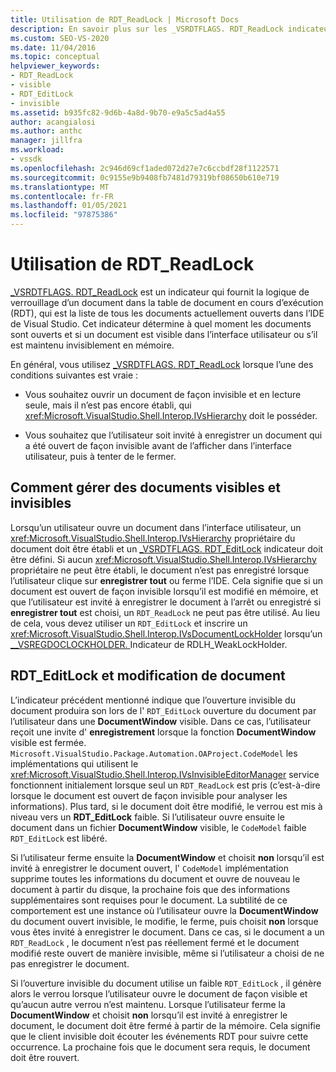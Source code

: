 ```yaml
---
title: Utilisation de RDT_ReadLock | Microsoft Docs
description: En savoir plus sur les _VSRDTFLAGS. RDT_ReadLock indicateur, qui fournit la logique de verrouillage d’un document dans la table de document en cours d’exécution.
ms.custom: SEO-VS-2020
ms.date: 11/04/2016
ms.topic: conceptual
helpviewer_keywords:
- RDT_ReadLock
- visible
- RDT_EditLock
- invisible
ms.assetid: b935fc82-9d6b-4a8d-9b70-e9a5c5ad4a55
author: acangialosi
ms.author: anthc
manager: jillfra
ms.workload:
- vssdk
ms.openlocfilehash: 2c946d69cf1aded072d27e7c6ccbdf28f1122571
ms.sourcegitcommit: 0c9155e9b9408fb7481d79319bf08650b610e719
ms.translationtype: MT
ms.contentlocale: fr-FR
ms.lasthandoff: 01/05/2021
ms.locfileid: "97875386"
---
```

# <a name="rdt_readlock-usage"></a>Utilisation de RDT_ReadLock

[_VSRDTFLAGS. RDT_ReadLock](<xref:Microsoft.VisualStudio.Shell.Interop._VSRDTFLAGS.RDT_ReadLock>) est un indicateur qui fournit la logique de verrouillage d’un document dans la table de document en cours d’exécution (RDT), qui est la liste de tous les documents actuellement ouverts dans l’IDE de Visual Studio. Cet indicateur détermine à quel moment les documents sont ouverts et si un document est visible dans l’interface utilisateur ou s’il est maintenu invisiblement en mémoire.

En général, vous utilisez [_VSRDTFLAGS. RDT_ReadLock](<xref:Microsoft.VisualStudio.Shell.Interop._VSRDTFLAGS.RDT_ReadLock>) lorsque l’une des conditions suivantes est vraie :

- Vous souhaitez ouvrir un document de façon invisible et en lecture seule, mais il n’est pas encore établi, qui <xref:Microsoft.VisualStudio.Shell.Interop.IVsHierarchy> doit le posséder.

- Vous souhaitez que l’utilisateur soit invité à enregistrer un document qui a été ouvert de façon invisible avant de l’afficher dans l’interface utilisateur, puis à tenter de le fermer.

## <a name="how-to-manage-visible-and-invisible-documents"></a>Comment gérer des documents visibles et invisibles

Lorsqu’un utilisateur ouvre un document dans l’interface utilisateur, un <xref:Microsoft.VisualStudio.Shell.Interop.IVsHierarchy> propriétaire du document doit être établi et un [_VSRDTFLAGS. RDT_EditLock](<xref:Microsoft.VisualStudio.Shell.Interop._VSRDTFLAGS.RDT_EditLock>) indicateur doit être défini. Si aucun <xref:Microsoft.VisualStudio.Shell.Interop.IVsHierarchy> propriétaire ne peut être établi, le document n’est pas enregistré lorsque l’utilisateur clique sur **enregistrer tout** ou ferme l’IDE. Cela signifie que si un document est ouvert de façon invisible lorsqu’il est modifié en mémoire, et que l’utilisateur est invité à enregistrer le document à l’arrêt ou enregistré si **enregistrer tout** est choisi, un `RDT_ReadLock` ne peut pas être utilisé. Au lieu de cela, vous devez utiliser un `RDT_EditLock` et inscrire un <xref:Microsoft.VisualStudio.Shell.Interop.IVsDocumentLockHolder> lorsqu’un [__VSREGDOCLOCKHOLDER. ](<xref:Microsoft.VisualStudio.Shell.Interop.__VSREGDOCLOCKHOLDER.RDLH_WeakLockHolder>) Indicateur de RDLH_WeakLockHolder.

## <a name="rdt_editlock-and-document-modification"></a>RDT_EditLock et modification de document

L’indicateur précédent mentionné indique que l’ouverture invisible du document produira son lors de l' `RDT_EditLock` ouverture du document par l’utilisateur dans une **DocumentWindow** visible. Dans ce cas, l’utilisateur reçoit une invite d' **enregistrement** lorsque la fonction **DocumentWindow** visible est fermée. `Microsoft.VisualStudio.Package.Automation.OAProject.CodeModel` les implémentations qui utilisent le <xref:Microsoft.VisualStudio.Shell.Interop.IVsInvisibleEditorManager> service fonctionnent initialement lorsque seul un `RDT_ReadLock` est pris (c’est-à-dire lorsque le document est ouvert de façon invisible pour analyser les informations). Plus tard, si le document doit être modifié, le verrou est mis à niveau vers un **RDT_EditLock** faible. Si l’utilisateur ouvre ensuite le document dans un fichier **DocumentWindow** visible, le `CodeModel` faible `RDT_EditLock` est libéré.

Si l’utilisateur ferme ensuite la **DocumentWindow** et choisit **non** lorsqu’il est invité à enregistrer le document ouvert, l' `CodeModel` implémentation supprime toutes les informations du document et ouvre de nouveau le document à partir du disque, la prochaine fois que des informations supplémentaires sont requises pour le document. La subtilité de ce comportement est une instance où l’utilisateur ouvre la **DocumentWindow** du document ouvert invisible, le modifie, le ferme, puis choisit **non** lorsque vous êtes invité à enregistrer le document. Dans ce cas, si le document a un `RDT_ReadLock` , le document n’est pas réellement fermé et le document modifié reste ouvert de manière invisible, même si l’utilisateur a choisi de ne pas enregistrer le document.

Si l’ouverture invisible du document utilise un faible `RDT_EditLock` , il génère alors le verrou lorsque l’utilisateur ouvre le document de façon visible et qu’aucun autre verrou n’est maintenu. Lorsque l’utilisateur ferme la **DocumentWindow** et choisit **non** lorsqu’il est invité à enregistrer le document, le document doit être fermé à partir de la mémoire. Cela signifie que le client invisible doit écouter les événements RDT pour suivre cette occurrence. La prochaine fois que le document sera requis, le document doit être rouvert.
